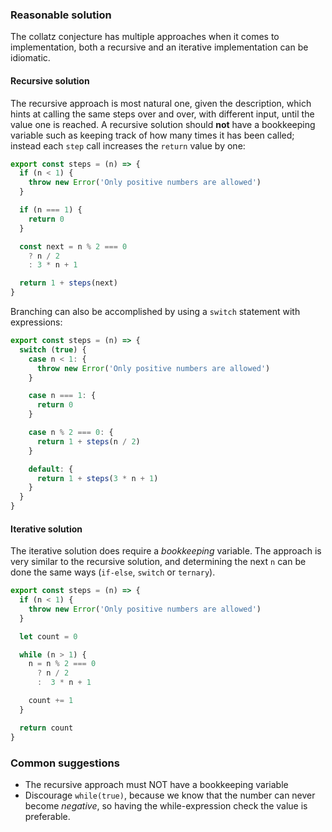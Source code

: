### Reasonable solution

The collatz conjecture has multiple approaches when it comes to implementation,
both a recursive and an iterative implementation can be idiomatic.

#### Recursive solution

The recursive approach is most natural one, given the description, which hints
at calling the same steps over and over, with different input, until the value
one is reached. A recursive solution should **not** have a bookkeeping variable
such as keeping track of how many times it has been called; instead each `step`
call increases the `return` value by one:

```javascript
export const steps = (n) => {
  if (n < 1) {
    throw new Error('Only positive numbers are allowed')
  }

  if (n === 1) {
    return 0
  }

  const next = n % 2 === 0
    ? n / 2
    : 3 * n + 1

  return 1 + steps(next)
}
```

Branching can also be accomplished by using a `switch` statement with
expressions:

```javascript
export const steps = (n) => {
  switch (true) {
    case n < 1: {
      throw new Error('Only positive numbers are allowed')
    }

    case n === 1: {
      return 0
    }

    case n % 2 === 0: {
      return 1 + steps(n / 2)
    }

    default: {
      return 1 + steps(3 * n + 1)
    }
  }
}
```

#### Iterative solution

The iterative solution does require a _bookkeeping_ variable. The approach is
very similar to the recursive solution, and determining the next `n` can be
done the same ways (`if-else`, `switch` or `ternary`).

```javascript
export const steps = (n) => {
  if (n < 1) {
    throw new Error('Only positive numbers are allowed')
  }

  let count = 0

  while (n > 1) {
    n = n % 2 === 0
      ? n / 2
      :  3 * n + 1

    count += 1
  }

  return count
}
```

### Common suggestions

- The recursive approach must NOT have a bookkeeping variable
- Discourage `while(true)`, because we know that the number can never become
  _negative_, so having the while-expression check the value is preferable.
